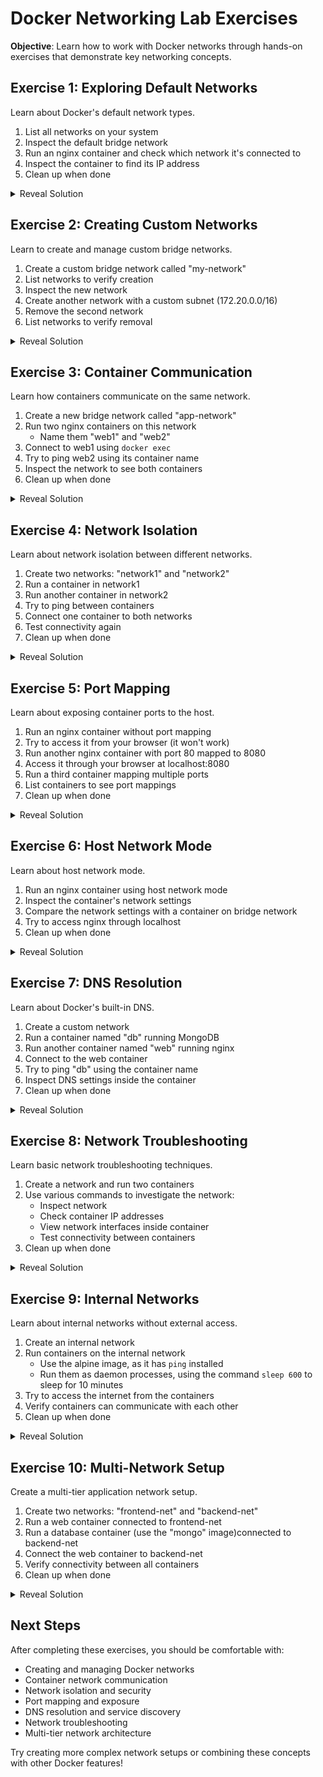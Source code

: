 # Docker Networking Lab Exercises

__Objective__: Learn how to work with Docker networks through hands-on exercises that demonstrate key networking concepts.

## Exercise 1: Exploring Default Networks
Learn about Docker's default network types.

1. List all networks on your system
2. Inspect the default bridge network
3. Run an nginx container and check which network it's connected to
4. Inspect the container to find its IP address
5. Clean up when done

<details>
<summary>Reveal Solution</summary>

```bash
# List all networks
docker network ls

# Inspect bridge network
docker network inspect bridge

# Run container
docker run -d --name web1 nginx

# Check container's network
docker inspect web1 | grep -A 10 "Networks"

# Clean up
docker stop web1
docker rm web1
```
</details>

## Exercise 2: Creating Custom Networks
Learn to create and manage custom bridge networks.

1. Create a custom bridge network called "my-network"
2. List networks to verify creation
3. Inspect the new network
4. Create another network with a custom subnet (172.20.0.0/16)
5. Remove the second network
6. List networks to verify removal

<details>
<summary>Reveal Solution</summary>

```bash
# Create custom network
docker network create my-network

# List networks
docker network ls

# Inspect network
docker network inspect my-network

# Create network with custom subnet
docker network create --subnet=172.20.0.0/16 custom-subnet

# Remove network
docker network rm custom-subnet

# Verify removal
docker network ls
```
</details>

## Exercise 3: Container Communication
Learn how containers communicate on the same network.

1. Create a new bridge network called "app-network"
2. Run two nginx containers on this network
   - Name them "web1" and "web2"
3. Connect to web1 using `docker exec`
4. Try to ping web2 using its container name
5. Inspect the network to see both containers
6. Clean up when done

<details>
<summary>Reveal Solution</summary>

```bash
# Create network
docker network create app-network

# Run containers
docker run -d --name web1 --network app-network nginx
docker run -d --name web2 --network app-network nginx

# Connect to web1 and ping web2
docker exec -it web1 apt-get update
docker exec -it web1 apt-get install -y iputils-ping
docker exec -it web1 ping web2

# Inspect network
docker network inspect app-network

# Clean up
docker stop web1 web2
docker rm web1 web2
docker network rm app-network
```
</details>

## Exercise 4: Network Isolation
Learn about network isolation between different networks.

1. Create two networks: "network1" and "network2"
2. Run a container in network1
3. Run another container in network2
4. Try to ping between containers
5. Connect one container to both networks
6. Test connectivity again
7. Clean up when done

<details>
<summary>Reveal Solution</summary>

```bash
# Create networks
docker network create network1
docker network create network2

# Run containers
docker run -d --name container1 --network network1 nginx
docker run -d --name container2 --network network2 nginx

# Try to ping (will fail)
docker exec -it container1 apt-get update
docker exec -it container1 apt-get install -y iputils-ping
docker exec -it container1 ping container2

# Connect container1 to network2
docker network connect network2 container1

# Try ping again
docker exec -it container1 ping container2

# Clean up
docker stop container1 container2
docker rm container1 container2
docker network rm network1 network2
```
</details>

## Exercise 5: Port Mapping
Learn about exposing container ports to the host.

1. Run an nginx container without port mapping
2. Try to access it from your browser (it won't work)
3. Run another nginx container with port 80 mapped to 8080
4. Access it through your browser at localhost:8080
5. Run a third container mapping multiple ports
6. List containers to see port mappings
7. Clean up when done

<details>
<summary>Reveal Solution</summary>

```bash
# Run container without port mapping
docker run -d --name web1 nginx

# Run container with port mapping
docker run -d --name web2 -p 8080:80 nginx

# Run container with multiple port mappings
docker run -d --name web3 -p 8081:80 -p 8443:443 nginx

# List containers
docker ps

# Clean up
docker stop web1 web2 web3
docker rm web1 web2 web3
```
</details>

## Exercise 6: Host Network Mode
Learn about host network mode.

1. Run an nginx container using host network mode
2. Inspect the container's network settings
3. Compare the network settings with a container on bridge network
4. Try to access nginx through localhost
5. Clean up when done

<details>
<summary>Reveal Solution</summary>

```bash
# Run container with host network
docker run -d --name host-nginx --network host nginx

# Inspect container
docker inspect host-nginx

# Run and inspect bridge container
docker run -d --name bridge-nginx nginx
docker inspect bridge-nginx

# Clean up
docker stop host-nginx bridge-nginx
docker rm host-nginx bridge-nginx
```
</details>

## Exercise 7: DNS Resolution
Learn about Docker's built-in DNS.

1. Create a custom network
2. Run a container named "db" running MongoDB
3. Run another container named "web" running nginx
4. Connect to the web container
5. Try to ping "db" using the container name
6. Inspect DNS settings inside the container
7. Clean up when done

<details>
<summary>Reveal Solution</summary>

```bash
# Create network
docker network create app-net

# Run containers
docker run -d --name db --network app-net mongo
docker run -d --name web --network app-net nginx

# Test DNS resolution
docker exec -it web apt-get update
docker exec -it web apt-get install -y iputils-ping
docker exec -it web ping db

# Check DNS settings
docker exec -it web cat /etc/resolv.conf

# Clean up
docker stop db web
docker rm db web
docker network rm app-net
```
</details>

## Exercise 8: Network Troubleshooting
Learn basic network troubleshooting techniques.

1. Create a network and run two containers
2. Use various commands to investigate the network:
   - Inspect network
   - Check container IP addresses
   - View network interfaces inside container
   - Test connectivity between containers
3. Clean up when done

<details>
<summary>Reveal Solution</summary>

```bash
# Create network and containers
docker network create trouble-net
docker run -d --name cont1 --network trouble-net nginx
docker run -d --name cont2 --network trouble-net nginx

# Inspect network
docker network inspect trouble-net

# Check container IP
docker inspect -f '{{range .NetworkSettings.Networks}}{{.IPAddress}}{{end}}' cont1

# View network interfaces
docker exec -it cont1 apt-get update
docker exec -it cont1 apt-get install -y iproute2
docker exec -it cont1 ip addr

# Test connectivity
docker exec -it cont1 apt-get install -y iputils-ping
docker exec -it cont1 ping cont2

# Clean up
docker stop cont1 cont2
docker rm cont1 cont2
docker network rm trouble-net
```
</details>

## Exercise 9: Internal Networks
Learn about internal networks without external access.

1. Create an internal network
2. Run containers on the internal network
    - Use the alpine image, as it has `ping` installed
    - Run them as daemon processes, using the command `sleep 600` to sleep for 10 minutes
3. Try to access the internet from the containers
4. Verify containers can communicate with each other
5. Clean up when done

<details>
<summary>Reveal Solution</summary>

```bash
# Create internal network
docker network create --internal internal-net

# Run containers
docker run -d --rm --name internal1 --network internal-net alpine sleep 600
docker run -d --rm --name internal2 --network internal-net alpine sleep 600

# Try internet access from within containers (should fail)
docker exec -it internal1 ping google.com

# Test internal communication
docker exec -it internal1 ping internal2

# Clean up
docker stop internal1 internal2
docker rm internal1 internal2
docker network rm internal-net
```
</details>

## Exercise 10: Multi-Network Setup
Create a multi-tier application network setup.

1. Create two networks: "frontend-net" and "backend-net"
2. Run a web container connected to frontend-net
3. Run a database container (use the "mongo" image)connected to backend-net
4. Connect the web container to backend-net
5. Verify connectivity between all containers
6. Clean up when done

<details>
<summary>Reveal Solution</summary>

```bash
# Create networks
docker network create frontend-net
docker network create backend-net

# Run containers
docker run -d --name webapp --network frontend-net nginx
docker run -d --name database --network backend-net mongo

# Connect webapp to backend
docker network connect backend-net webapp

# Test connectivity
docker exec -it webapp apt-get update
docker exec -it webapp apt-get install -y iputils-ping
docker exec -it webapp ping database

# Clean up
docker stop webapp database
docker rm webapp database
docker network rm frontend-net backend-net
```
</details>

## Next Steps
After completing these exercises, you should be comfortable with:
- Creating and managing Docker networks
- Container network communication
- Network isolation and security
- Port mapping and exposure
- DNS resolution and service discovery
- Network troubleshooting
- Multi-tier network architecture

Try creating more complex network setups or combining these concepts with other Docker features! 